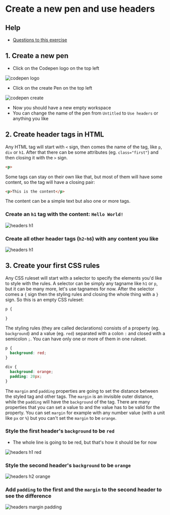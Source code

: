 # Create a new pen and use headers

## Help

- [Questions to this exercise](https://stackoverflow.com/c/greenfoxacademy/questions/tagged/15)

## 1. Create a new pen

- Click on the Codepen logo on the top left

![codepen logo](assets/headers-logo.png)

- Click on the create Pen on the top left

![codepen create](assets/headers-create.png)

- Now you should have a new empty workspace
- You can change the name of the pen from `Untitled` to `Use headers` or anything you like

## 2. Create header tags in HTML

Any HTML tag will start with `<` sign, then comes the name of the tag, like `p`, `div` or `h1`. After that there can be some attributes (eg. `class="first"`) and then closing it with the `>` sign.

```html
<p>
```

Some tags can stay on their own like that, but most of them will have some content, so the tag will have a closing pair:

```html
<p>This is the content</p>
```

The content can be a simple text but also one or more tags.

### Create an `h1` tag with the content: `Hello World!`

![headers h1](assets/headers-h1.png)

### Create all other header tags (`h2`-`h6`) with any content you like

![headers h1](assets/headers-others.png)

## 3. Create your first CSS rules

Any CSS ruleset will start with a selector to specify the elements you'd like to style with the rules. A selector can be simply any tagname like `h1` or `p`, but it can be many more, let's use tagnames for now. After the selector comes a `{` sign then the styling rules and closing the whole thing with a `}` sign. So this is an empty CSS ruleset:

```css
p {
  
}
```

The styling rules (they are called declarations) consists of a property (eg. `background`) and a value (eg. `red`) separated with a colon `:` and closed with a semicolon `;`. You can have only one or more of them in one ruleset.

```css
p {
  background: red;
}

div {
  background: orange;
  padding: 20px;
}
```

The `margin` and `padding` properties are going to set the distance between the styled tag and other tags. The `margin` is an invisible outer distance, while the `padding` will have the `background` of the tag.
There are many properties that you can set a value to and the value has to be valid for the property. You can set `margin` for example with any number value (with a unit like `px` or `%`) but you can't set the `margin` to be `orange`.

### Style the first header's `background` to be `red`

- The whole line is going to be red, but that's how it should be for now

![headers h1 red](assets/headers-h1-red.png)

### Style the second header's `background` to be `orange`

![headers h2 orange](assets/headers-h2-orange.png)

### Add `padding` to the first and the `margin` to the second header to see the difference

![headers margin padding](assets/headers-margin.png)
